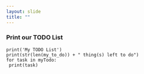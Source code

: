 ```yaml
---
layout: slide
title: ""
---
```

### Print our TODO List

```print('My TODO List')```<br/>
```print(str(len(my_to_do)) + " thing(s) left to do")```<br/>
```for task in myTodo:```<br/>
    ``` print(task)```
